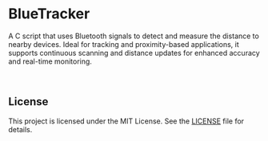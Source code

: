 # BlueTracker
A C script that uses Bluetooth signals to detect and measure the distance to nearby devices. Ideal for tracking and proximity-based applications,
it supports continuous scanning and distance updates for enhanced accuracy and real-time monitoring.

<br>

## License
This project is licensed under the MIT License. See the [LICENSE](LICENSE) file for details.
